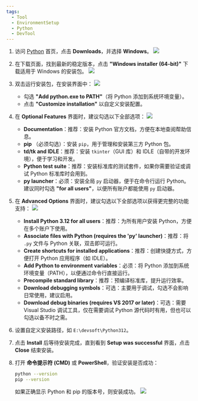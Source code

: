 ```yaml
---
tags:
  - Tool
  - EnvironmentSetup
  - Python
  - DevTool
---
```


1. 访问 [Python](https://www.python.org/) 首页，点击 **Downloads**，并选择 **Windows**。
   ![](https://cdn.jsdelivr.net/gh/xihuanxiaorang/img2/202412192316884.png)
2. 在下载页面，找到最新的稳定版本，点击 **"Windows installer (64-bit)"** 下载适用于 Windows 的安装包。
   ![](https://cdn.jsdelivr.net/gh/xihuanxiaorang/img2/202412192318177.png)
3. 双击运行安装包，在安装界面中：
   ![](https://cdn.jsdelivr.net/gh/xihuanxiaorang/img2/202412201704746.png)
   - 勾选 **"Add python.exe to PATH"**（将 Python 添加到系统环境变量）。
   - 点击 **"Customize installation"** 以自定义安装配置。
4. 在 **Optional Features** 界面时，建议勾选以下全部选项：
   ![](https://cdn.jsdelivr.net/gh/xihuanxiaorang/img2/202412201723842.png)
	- **Documentation**：推荐：安装 Python 官方文档，方便在本地查阅帮助信息。
	- **pip** （必须勾选）：安装 `pip`，用于管理和安装第三方 Python 包。
	- **td/tk and IDLE**：推荐：安装 `tkinter`（GUI 库）和 IDLE（自带的开发环境），便于学习和开发。
	- **Python test suite**：推荐：安装标准库的测试套件，如果你需要验证或调试 Python 标准库时会用到。
	- **py launcher**：必须：安装全局 `py` 启动器，便于在命令行运行 Python。建议同时勾选 **"for all users"**，以便所有账户都能使用 `py` 启动器。
5. 在 **Advanced Options** 界面时，建议勾选以下全部选项以获得更完整的功能支持：
   ![](https://cdn.jsdelivr.net/gh/xihuanxiaorang/img2/202412201726193.png)
   - **Install Python 3.12 for all users**：推荐：为所有用户安装 Python，方便在多个账户下使用。
   - **Associate files with Python (requires the 'py' launcher)**：推荐：将 `.py` 文件与 Python 关联，双击即可运行。
   - **Create shortcuts for installed applications**：推荐：创建快捷方式，方便打开 Python 应用程序（如 IDLE）。
   - **Add Python to environment variables**：必须：将 Python 添加到系统环境变量（PATH），以便通过命令行直接运行。
   - **Precompile standard library**：推荐：预编译标准库，提升运行效率。
   - **Download debugging symbols**：可选：主要用于调试，勾选不会影响日常使用，建议启用。
   - **Download debug binaries (requires VS 2017 or later)**：可选：需要 Visual Studio 调试工具，仅在需要调试 Python 源代码时有用，但也可以勾选以备不时之需。
6. 设置自定义安装路径，如 `E:\devsoft\Python312`。
7. 点击 **Install** 后等待安装完成，直到看到 **Setup was successful** 界面，点击 **Close** 结束安装。
8. 打开 **命令提示符 (CMD)** 或 **PowerShell**，验证安装是否成功：

	```bash
	python --version
	pip --version
	```

	如果正确显示 Python 和 pip 的版本号，则安装成功。
	![](https://cdn.jsdelivr.net/gh/xihuanxiaorang/img2/202412201731395.png)
